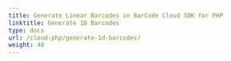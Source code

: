 ```yaml
---
title: Generate Linear Barcodes in BarCode Cloud SDK for PHP
linktitle: Generate 1D Barcodes
type: docs
url: /cloud-php/generate-1d-barcodes/
weight: 40
---
```



